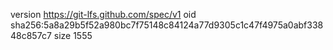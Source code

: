 version https://git-lfs.github.com/spec/v1
oid sha256:5a8a29b5f52a980bc7f75148c84124a77d9305c1c47f4975a0abf33848c857c7
size 1555
